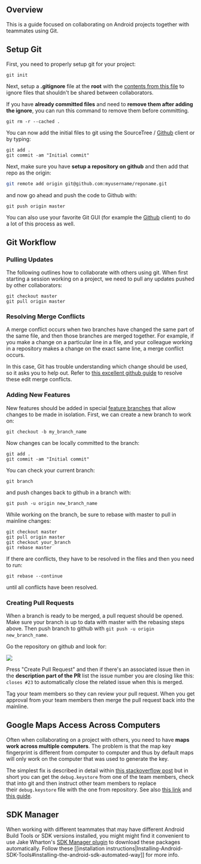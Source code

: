 ## Overview

This is a guide focused on collaborating on Android projects together with teammates using Git. 

## Setup Git

First, you need to properly setup git for your project:

```
git init
```

Next, setup a **.gitignore** file at the **root** with the [contents from this file](https://gist.githubusercontent.com/nesquena/5617544/raw/.gitignore) to ignore files that shouldn't be shared between collaborators.

If you have **already committed files** and need to **remove them after adding the ignore**, you can run this command to remove them before committing.

```
git rm -r --cached . 
```

You can now add the initial files to git using the SourceTree / [Github](https://mac.github.com/) client or by typing:

```
git add .
git commit -am "Initial commit"
```

Next, make sure you have **setup a repository on github** and then add that repo as the origin:

```bash
git remote add origin git@github.com:myusername/reponame.git
```

and now go ahead and push the code to Github with:

```
git push origin master
```

You can also use your favorite Git GUI (for example the [Github](https://mac.github.com/) client) to do a lot of this process as well.

## Git Workflow

### Pulling Updates

The following outlines how to collaborate with others using git. When first starting a session working on a project, we need to pull any updates pushed by other collaborators:

```
git checkout master
git pull origin master
```

### Resolving Merge Conflicts

A merge conflict occurs when two branches have changed the same part of the same file, and then those branches are merged together. For example, if you make a change on a particular line in a file, and your colleague working in a repository makes a change on the exact same line, a merge conflict occurs. 

In this case, Git has trouble understanding which change should be used, so it asks you to help out. Refer to [this excellent github guide](https://help.github.com/articles/resolving-a-merge-conflict-from-the-command-line/) to resolve these edit merge conflicts.

### Adding New Features

New features should be added in special [feature branches](https://git-scm.com/book/en/v1/Git-Branching-What-a-Branch-Is) that allow changes to be made in isolation. First, we can create a new branch to work on:

```
git checkout -b my_branch_name
```

Now changes can be locally committed to the branch:

```
git add .
git commit -am "Initial commit"
```

You can check your current branch:

```
git branch
```

and push changes back to github in a branch with:

```
git push -u origin new_branch_name
```

While working on the branch, be sure to rebase with master to pull in mainline changes:

```
git checkout master
git pull origin master
git checkout your_branch
git rebase master
```

If there are conflicts, they have to be resolved in the files and then you need to run:

```
git rebase --continue
```

until all conflicts have been resolved.

### Creating Pull Requests

When a branch is ready to be merged, a pull request should be opened. Make sure your branch is up to data with master with the rebasing steps above. Then push branch to github with `git push -u origin new_branch_name`.

Go the repository on github and look for:

![](http://i.imgur.com/hae8B6L.jpg)

Press "Create Pull Request" and then if there's an associated issue then in the **description part of the PR** list the issue number you are closing like this: `closes #23` to automatically close the related issue when this is merged.

Tag your team members so they can review your pull request. When you get approval from your team members then merge the pull request back into the mainline.

## Google Maps Access Across Computers

Often when collaborating on a project with others, you need to have **maps work across multiple computers**. The problem is that the map key fingerprint is different from computer to computer and thus by default maps will only work on the computer that was used to generate the key.

The simplest fix is described in detail within [this stackoverflow post](http://stackoverflow.com/a/9653946/313399) but in short you can get the `debug.keystore` from one of the team members, check that into git and then instruct other team members to replace their `debug.keystore` file with the one from repository. See also [this link](http://groups.google.com/group/android-developers/browse_thread/thread/c9051635ab37f252) and [this guide](http://developer.android.com/guide/publishing/app-signing.html#debugmode). 

## SDK Manager

When working with different teammates that may have different Android Build Tools or SDK versions installed, you might might find it convenient to use Jake Wharton's [SDK Manager plugin](https://github.com/JakeWharton/sdk-manager-plugin) to download these packages automatically. Follow these [[installation instructions|Installing-Android-SDK-Tools#installing-the-android-sdk-automated-way]] for more info.  